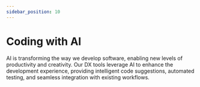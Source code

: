 ```yaml
---
sidebar_position: 10
---
```


# Coding with AI

AI is transforming the way we develop software, enabling new levels of
productivity and creativity. Our DX tools leverage AI to enhance the development
experience, providing intelligent code suggestions, automated testing, and
seamless integration with existing workflows.
